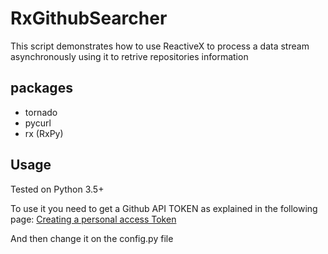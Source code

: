 # RxGithubSearcher
This script demonstrates how to use ReactiveX to process a data stream asynchronously using it to retrive repositories information

## packages
* tornado
* pycurl
* rx (RxPy)

## Usage
Tested on Python 3.5+

To use it you need to get a Github API TOKEN as explained in the following page:
[Creating a personal access Token](https://help.github.com/articles/creating-a-personal-access-token-for-the-command-line)

And then change it on the config.py file




